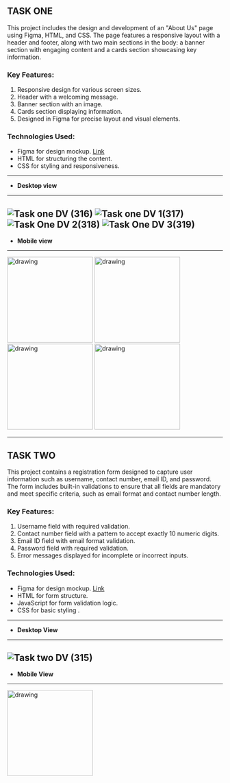 ## TASK ONE 

This project includes the design and development of an "About Us" page using Figma, HTML, and CSS. The page features a responsive layout with a header and footer, along with two main sections in the body: a banner section with engaging content and a cards section showcasing key information.

### Key Features:
1. Responsive design for various screen sizes.
2. Header with a welcoming message.
3. Banner section with an image.
4. Cards section displaying information.
5. Designed in Figma for precise layout and visual elements.

### Technologies Used:
- Figma for design mockup. [Link](https://www.figma.com/file/zztQQo3CPlaolyPXcoBlHP/ASSIGNMENT?type=design&node-id=61%3A2&mode=design&t=mazJAvRdX0z4LN2h-1)
- HTML for structuring the content.
- CSS for styling and responsiveness.
---
- **Desktop view**
 --- 

![Task one DV  (316)](https://github.com/jayshreee10/MY_SPACE/assets/155508849/f7556653-50dc-483b-bb77-4cc2ffa9d75e)
![Task one DV 1(317)](https://github.com/jayshreee10/MY_SPACE/assets/155508849/d2f8a08f-8611-4cd7-90b9-c93b8de2e069)
![Task One DV 2(318)](https://github.com/jayshreee10/MY_SPACE/assets/155508849/788e3131-71e2-4f41-ae9b-5a572f5bb241)
![Task One DV 3(319)](https://github.com/jayshreee10/MY_SPACE/assets/155508849/395706eb-2049-409b-bd00-abf52457a620)
---
- **Mobile view**
 ---
<img src="https://github.com/jayshreee10/MY_SPACE/assets/155508849/002204d6-cce3-4718-9470-76e77ad2419f" alt="drawing" width="200"/>
<img src="https://github.com/jayshreee10/MY_SPACE/assets/155508849/c620c7b8-2114-4628-b4bc-89b45cb3ab3c" alt="drawing" width="200"/>
<img src="https://github.com/jayshreee10/MY_SPACE/assets/155508849/bbc1dc9f-e1fd-4b24-9040-c72629ecfeb2" alt="drawing" width="200"/>
<img src="https://github.com/jayshreee10/MY_SPACE/assets/155508849/5edf186f-fe19-4166-8bc4-2a59a76cf6b6" alt="drawing" width="200"/>

---

## TASK TWO

This project contains a registration form designed to capture user information such as username, contact number, email ID, and password. The form includes built-in validations to ensure that all fields are mandatory and meet specific criteria, such as email format and contact number length.

### Key Features:
1. Username field with required validation.
2. Contact number field with a pattern to accept exactly 10 numeric digits.
3. Email ID field with email format validation.
4. Password field with required validation.
5. Error messages displayed for incomplete or incorrect inputs.

### Technologies Used:
- Figma for design mockup. [Link](https://www.figma.com/file/zztQQo3CPlaolyPXcoBlHP/ASSIGNMENT?type=design&node-id=61%3A2&mode=design&t=mazJAvRdX0z4LN2h-1)
- HTML for form structure.
- JavaScript for form validation logic.
- CSS for basic styling .
---
- **Desktop View**
---
![Task two DV (315)](https://github.com/jayshreee10/MY_SPACE/assets/155508849/b3f08570-2230-48fa-9bb3-1ef820f15c49)
---
- **Mobile View**
---
<img src="https://github.com/jayshreee10/MY_SPACE/assets/155508849/96508ad5-a0b5-480b-9221-d275ebb3ad65" alt="drawing" width="200"/>






